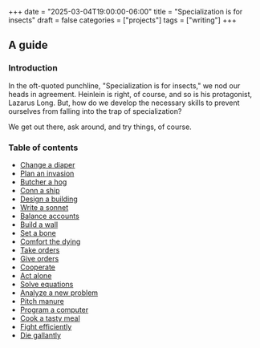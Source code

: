 +++
date = "2025-03-04T19:00:00-06:00"
title = "Specialization is for insects"
draft = false
categories = ["projects"]
tags = ["writing"]
+++

## A guide

### Introduction

In the oft-quoted punchline, "Specialization is for insects," we nod our heads in agreement. Heinlein is right, of course, and so is his protagonist, Lazarus Long. But, how do we develop the necessary skills to prevent ourselves from falling into the trap of specialization?

We get out there, ask around, and try things, of course.

### Table of contents

- [Change a diaper](#change-a-diaper)
- [Plan an invasion](#plan-an-invasion)
- [Butcher a hog](#butcher-a-hog)
- [Conn a ship](#conn-a-ship)
- [Design a building](#design-a-building)
- [Write a sonnet](#write-a-sonnet)
- [Balance accounts](#balance-accounts)
- [Build a wall](#build-a-wall)
- [Set a bone](#set-a-bone)
- [Comfort the dying](#comfort-the-dying)
- [Take orders](#take-orders)
- [Give orders](#give-orders)
- [Cooperate](#cooperate)
- [Act alone](#act-alone)
- [Solve equations](#solve-equations)
- [Analyze a new problem](#analyze-a-new-problem)
- [Pitch manure](#pitch-manure)
- [Program a computer](#program-a-computer)
- [Cook a tasty meal](#cook-a-tasty-meal)
- [Fight efficiently](#fight-efficiently)
- [Die gallantly](#die-gallantly)
